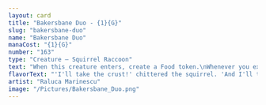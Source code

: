 ```yaml
---
layout: card
title: "Bakersbane Duo - {1}{G}"
slug: "bakersbane-duo"
name: "Bakersbane Duo"
manaCost: "{1}{G}"
number: "163"
type: "Creature — Squirrel Raccoon"
text: "When this creature enters, create a Food token.\nWhenever you expend 4, this creature gets +1/+1 until end of turn. (You expend 4 as you spend your fourth total mana to cast spells during a turn.)"
flavorText: "'I'll take the crust!' chittered the squirrel. 'And I'll take the filling!' drooled the raccoon."
artist: "Raluca Marinescu"
image: "/Pictures/Bakersbane_Duo.png"
---
```


